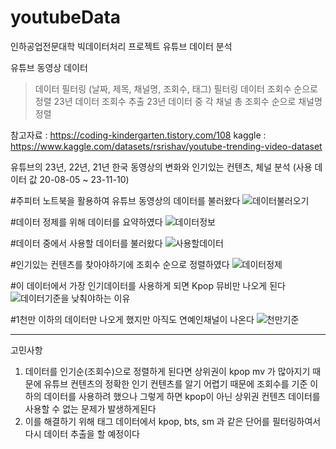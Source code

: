 # youtubeData

인하공업전문대학 빅데이터처리 프로젝트
유튜브 데이터 분석

유튜브 동영상 데이터
>데이터 필터링 (날짜, 제목, 채널명, 조회수, 태그)
>필터링 데이터 조회수 순으로 정렬
>23년 데이터 조회수 추출
>23년 데이터 중 각 채널 총 조회수 순으로 채널명 정렬

참고자료 : https://coding-kindergarten.tistory.com/108
kaggle : https://www.kaggle.com/datasets/rsrishav/youtube-trending-video-dataset

유튜브의 23년, 22년, 21년 한국 동영상의 변화와 인기있는 컨텐츠, 체널 분석
(사용 데이터 값 20-08-05 ~ 23-11-10)

#주피터 노트북을 활용하여 유튜브 동영상의 데이터를 불러왔다
![데이터불러오기](https://github.com/dlrkd/youtubeData/assets/35716755/b9e24933-4082-44eb-a950-22890d06c69e)

#데이터 정제를 위해 데이터를 요약하였다
![데이터정보](https://github.com/dlrkd/youtubeData/assets/35716755/68032dc1-4b16-49ad-bc2d-b66baedcba6d)

#데이터 중에서 사용할 데이터를 불러왔다
![사용할데이터](https://github.com/dlrkd/youtubeData/assets/35716755/b70e1b97-8064-4132-8e58-8332b6a78923)

#인기있는 컨텐츠를 찾아야하기에 조회수 순으로 정렬하였다
![데이터정제](https://github.com/dlrkd/youtubeData/assets/35716755/0754a9d0-bb48-43d9-ab77-0d23418c8ef4)

#이 데이터에서 가장 인기데이터를 사용하게 되면 Kpop 뮤비만 나오게 된다
![데이터기준을 낮춰야하는 이유](https://github.com/dlrkd/youtubeData/assets/35716755/1dae6b3b-7015-4477-afc4-7c4de01a3635)

#1천만 이하의 데이터만 나오게 했지만 아직도 연예인채널이 나온다
![천만기준](https://github.com/dlrkd/youtubeData/assets/35716755/0d510444-3b33-4a4f-a96b-5ba018b9711a)

---
고민사항
1. 데이터를 인기순(조회수)으로 정렬하게 된다면 상위권이 kpop mv 가 많아지기 때문에 유튜브 컨텐츠의 정확한 인기 컨텐츠를 알기 어렵기 때문에 조회수를 기준 이하의 데이터를 사용하려 했으나 그렇게 하면 kpop이 아닌 상위권 컨텐츠 데이터를 사용할 수 없는 문제가 발생하게된다
2. 이를 해결하기 위해 태그 데이터에서 kpop, bts, sm 과 같은 단어를 필터링하여서 다시 데이터 추출을 할 예정이다

